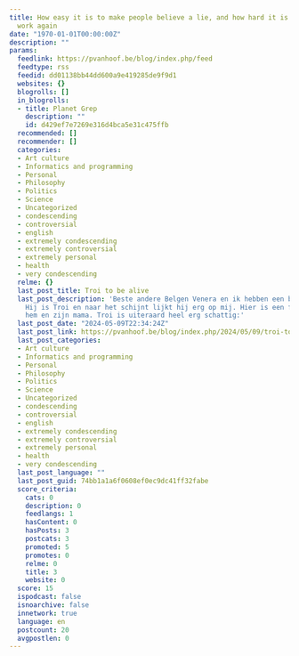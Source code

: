 ```yaml
---
title: How easy it is to make people believe a lie, and how hard it is to undo that
  work again
date: "1970-01-01T00:00:00Z"
description: ""
params:
  feedlink: https://pvanhoof.be/blog/index.php/feed
  feedtype: rss
  feedid: dd01138bb44dd600a9e419285de9f9d1
  websites: {}
  blogrolls: []
  in_blogrolls:
  - title: Planet Grep
    description: ""
    id: d429ef7e7269e316d4bca5e31c475ffb
  recommended: []
  recommender: []
  categories:
  - Art culture
  - Informatics and programming
  - Personal
  - Philosophy
  - Politics
  - Science
  - Uncategorized
  - condescending
  - controversial
  - english
  - extremely condescending
  - extremely controversial
  - extremely personal
  - health
  - very condescending
  relme: {}
  last_post_title: Troi to be alive
  last_post_description: 'Beste andere Belgen Venera en ik hebben een bÃ©bÃ© gemaakt.
    Hij is Troi en naar het schijnt lijkt hij erg op mij. Hier is een fotooke van
    hem en zijn mama. Troi is uiteraard heel erg schattig:'
  last_post_date: "2024-05-09T22:34:24Z"
  last_post_link: https://pvanhoof.be/blog/index.php/2024/05/09/troi-to-be-alive
  last_post_categories:
  - Art culture
  - Informatics and programming
  - Personal
  - Philosophy
  - Politics
  - Science
  - Uncategorized
  - condescending
  - controversial
  - english
  - extremely condescending
  - extremely controversial
  - extremely personal
  - health
  - very condescending
  last_post_language: ""
  last_post_guid: 74bb1a1a6f0608ef0ec9dc41ff32fabe
  score_criteria:
    cats: 0
    description: 0
    feedlangs: 1
    hasContent: 0
    hasPosts: 3
    postcats: 3
    promoted: 5
    promotes: 0
    relme: 0
    title: 3
    website: 0
  score: 15
  ispodcast: false
  isnoarchive: false
  innetwork: true
  language: en
  postcount: 20
  avgpostlen: 0
---
```

